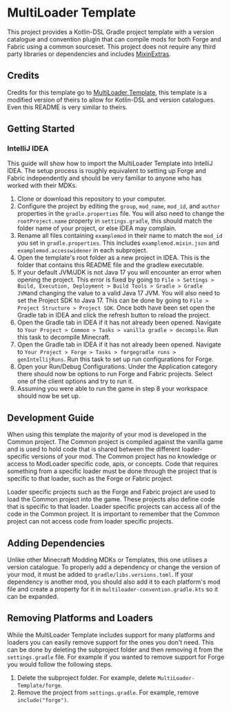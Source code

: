 # MultiLoader Template

This project provides a Kotlin-DSL Gradle project template with a version catalogue and convention plugin that can compile mods for both Forge and Fabric using a common sourceset. This project does not require any third party libraries or dependencies and includes [MixinExtras](https://github.com/LlamaLad7/MixinExtras).

## Credits

Credits for this template go to [MultiLoader Template](https://github.com/jaredlll08/MultiLoader-Template/tree/1.20.4), this template is a modified version of theirs to allow for Kotlin-DSL and version catalogues. Even this README is very similar to theirs.

## Getting Started

### IntelliJ IDEA
This guide will show how to import the MultiLoader Template into IntelliJ IDEA. The setup process is roughly equivalent to setting up Forge and Fabric independently and should be very familiar to anyone who has worked with their MDKs.

1. Clone or download this repository to your computer.
2. Configure the project by editing the `group`, `mod_name`, `mod_id`, and `author` properties in the `gradle.properties` file. You will also need to change the `rootProject.name` property in `settings.gradle`, this should match the folder name of your project, or else IDEA may complain.
3. Rename all files containing `examplemod` in their name to match the `mod_id` you set in `gradle.properties`. This includes `examplemod.mixin.json` and `examplemod.accesswidener` in each subproject.
4. Open the template's root folder as a new project in IDEA. This is the folder that contains this README file and the gradlew executable.
5. If your default JVM/JDK is not Java 17 you will encounter an error when opening the project. This error is fixed by going to `File > Settings > Build, Execution, Deployment > Build Tools > Gradle > Gradle JVM`and changing the value to a valid Java 17 JVM. You will also need to set the Project SDK to Java 17. This can be done by going to `File > Project Structure > Project SDK`. Once both have been set open the Gradle tab in IDEA and click the refresh button to reload the project.
6. Open the Gradle tab in IDEA if it has not already been opened. Navigate to `Your Project > Common > Tasks > vanilla gradle > decompile`. Run this task to decompile Minecraft.
7. Open the Gradle tab in IDEA if it has not already been opened. Navigate to `Your Project > Forge > Tasks > forgegradle runs > genIntellijRuns`. Run this task to set up run configurations for Forge.
8. Open your Run/Debug Configurations. Under the Application category there should now be options to run Forge and Fabric projects. Select one of the client options and try to run it.
9. Assuming you were able to run the game in step 8 your workspace should now be set up.

## Development Guide
When using this template the majority of your mod is developed in the Common project. The Common project is compiled against the vanilla game and is used to hold code that is shared between the different loader-specific versions of your mod. The Common project has no knowledge or access to ModLoader specific code, apis, or concepts. Code that requires something from a specific loader must be done through the project that is specific to that loader, such as the Forge or Fabric project.

Loader specific projects such as the Forge and Fabric project are used to load the Common project into the game. These projects also define code that is specific to that loader. Loader specific projects can access all of the code in the Common project. It is important to remember that the Common project can not access code from loader specific projects.

## Adding Dependencies

Unlike other Minecraft Modding MDKs or Templates, this one utilises a version catalogue. To properly add a dependency or change the version of your mod, it must be added to `gradle/libs.versions.toml`. If your dependency is another mod, you should also add it to each platform's mod file and create a property for it in `multiloader-convention.gradle.kts` so it can be expanded.

## Removing Platforms and Loaders
While the MultiLoader Template includes support for many platforms and loaders you can easily remove support for the ones you don't need. This can be done by deleting the subproject folder and then removing it from the `settings.gradle` file. For example if you wanted to remove support for Forge you would follow the following steps. 

1. Delete the subproject folder. For example, delete `MultiLoader-Template/forge`.
2. Remove the project from `settings.gradle`. For example, remove `include("forge")`. 
